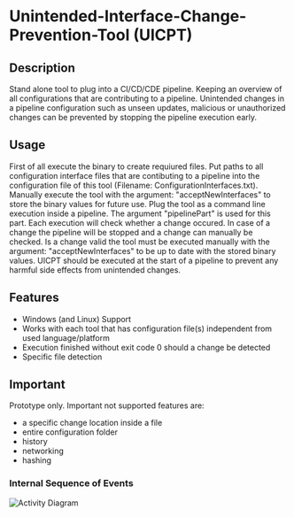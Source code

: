 # Unintended-Interface-Change-Prevention-Tool (UICPT)

## Description
Stand alone tool to plug into a CI/CD/CDE pipeline. Keeping an overview of all configurations that are contributing to a pipeline. Unintended changes in a pipeline configuration such as unseen updates, malicious or unauthorized changes can be prevented by stopping the pipeline execution early.   

## Usage
First of all execute the binary to create requiured files. Put paths to all configuration interface files that are contibuting to a pipeline into the configuration file of this tool (Filename: ConfigurationInterfaces.txt). Manually execute the tool with the argument: "acceptNewInterfaces" to store the binary values for future use. Plug the tool as a command line execution inside a pipeline. The argument "pipelinePart" is used for this part. Each execution will check whether a change occured. In case of a change the pipeline will be stopped and a change can manually be checked. Is a change valid the tool must be executed manually with the argument: "acceptNewInterfaces" to be up to date with the stored binary values. UICPT should be executed at the start of a pipeline to prevent any harmful side effects from unintended changes. 

## Features
- Windows (and Linux) Support 
- Works with each tool that has configuration file(s) independent from used language/platform
- Execution finished without exit code 0 should a change be detected 
- Specific file detection

## Important 
Prototype only. Important not supported features are:
 - a specific change location inside a file
 - entire configuration folder 
 - history 
 - networking 
 - hashing

### Internal Sequence of Events
![Activity Diagram](https://s3.eu-central-1.amazonaws.com/bucket4testing23052018/ActivityDiagramUICPTImplementation.png)
